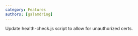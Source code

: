 ```yaml
---
category: Features
authors: [galamdring]
---
```


Update health-check.js script to allow for unauthorized certs.
